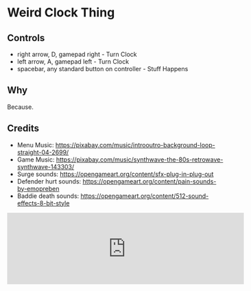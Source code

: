 # Weird Clock Thing

## Controls

- right arrow, D, gamepad right - Turn Clock
- left arrow, A, gamepad left - Turn Clock
- spacebar, any standard button on controller - Stuff Happens

## Why

Because.

## Credits

- Menu Music: https://pixabay.com/music/introoutro-background-loop-straight-04-2699/
- Game Music: https://pixabay.com/music/synthwave-the-80s-retrowave-synthwave-143303/
- Surge sounds: https://opengameart.org/content/sfx-plug-in-plug-out
- Defender hurt sounds: https://opengameart.org/content/pain-sounds-by-emopreben
- Baddie death sounds: https://opengameart.org/content/512-sound-effects-8-bit-style​
​
<iframe frameborder="0" src="https://itch.io/embed/2413961" width="552" height="167"><a href="https://deplicator.itch.io/weird-clock-thing">Weird Clock Thing by deplicator</a></iframe>

